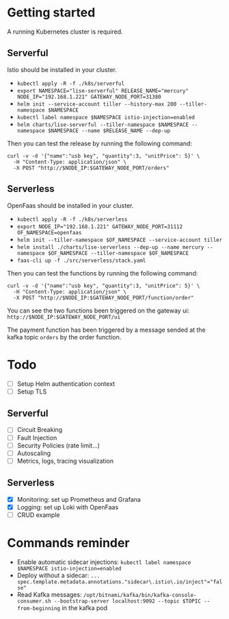 # Getting started
A running Kubernetes cluster is required.

## Serverful
Istio should be installed in your cluster.
* `kubectl apply -R -f ./k8s/serverful`
* `export NAMESPACE="lise-serverful" RELEASE_NAME="mercury" NODE_IP="192.168.1.221" GATEWAY_NODE_PORT=31380` 
* `helm init --service-account tiller --history-max 200 --tiller-namespace $NAMESPACE`
* `kubectl label namespace $NAMESPACE istio-injection=enabled`
* `helm charts/lise-serverful --tiller-namespace $NAMESPACE --namespace $NAMESPACE --name $RELEASE_NAME --dep-up`

Then you can test the release by running the following command:
```shell script
curl -v -d '{"name":"usb key", "quantity":3, "unitPrice": 5}' \
  -H "Content-Type: application/json" \
  -X POST "http://$NODE_IP:$GATEWAY_NODE_PORT/orders"
```

## Serverless
OpenFaas should be installed in your cluster.
* `kubectl apply -R -f ./k8s/serverless` 
* `export NODE_IP="192.168.1.221" GATEWAY_NODE_PORT=31112 OF_NAMESPACE=openfaas`
* `helm init --tiller-namespace $OF_NAMESPACE --service-account tiller`
* `helm install ./charts/lise-serverless --dep-up --name mercury --namespace $OF_NAMESPACE --tiller-namespace $OF_NAMESPACE`
* `faas-cli up -f ./src/serverless/stack.yaml`

Then you can test the functions by running the following command:
```shell script
curl -v -d '{"name":"usb key", "quantity":3, "unitPrice": 5}' \
  -H "Content-Type: application/json" \
  -X POST "http://$NODE_IP:$GATEWAY_NODE_PORT/function/order"
```
You can see the two functions been triggered on the gateway ui: `http://$NODE_IP:$GATEWAY_NODE_PORT/ui`

The payment function has been triggered by a message sended at the kafka topic `orders` by the order function.

# Todo
- [ ] Setup Helm authentication context
- [ ] Setup TLS

## Serverful
- [ ] Circuit Breaking
- [ ] Fault Injection
- [ ] Security Policies (rate limit...)
- [ ] Autoscaling
- [ ] Metrics, logs, tracing visualization

## Serverless
- [x] Monitoring: set up Prometheus and Grafana
- [x] Logging: set up Loki with OpenFaas
- [ ] CRUD example

# Commands reminder
* Enable automatic sidecar injections: `kubectl label namespace $NAMESPACE istio-injection=enabled`
* Deploy without a sidecar: `... spec.template.metadata.annotations."sidecar\.istio\.io/inject"="false"`
* Read Kafka messages: `/opt/bitnami/kafka/bin/kafka-console-consumer.sh --bootstrap-server localhost:9092 --topic $TOPIC --from-beginning` in the kafka pod
